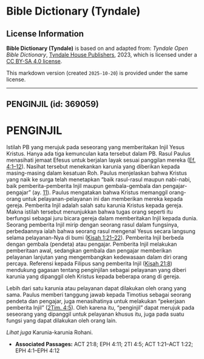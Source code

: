 # Bible Dictionary (Tyndale)

## License Information

**Bible Dictionary (Tyndale)** is based on and adapted from: _Tyndale Open Bible Dictionary_, [Tyndale House Publishers](https://tyndaleopenresources.com/), 2023, which is licensed under a [CC BY-SA 4.0 license](https://creativecommons.org/licenses/by-sa/4.0/legalcode.en).

This markdown version (created `2025-10-20`) is provided under the same license.



--------------------------------

## PENGINJIL (id: 369059)

PENGINJIL
=========

Istilah PB yang merujuk pada seseorang yang memberitakan Injil Yesus Kristus. Hanya ada tiga kemunculan kata tersebut dalam PB. Rasul Paulus menasihati jemaat Efesus untuk berjalan layak sesuai panggilan mereka ([Ef. 4:1–12](https://ref.ly/Eph4:1-Eph4:12)). Nasihat tersebut menekankan karunia yang diberikan kepada masing\-masing dalam kesatuan Roh. Paulus menjelaskan bahwa Kristus yang naik ke surga telah menetapkan “baik rasul\-rasul maupun nabi\-nabi, baik pemberita\-pemberita Injil maupun gembala\-gembala dan pengajar\-pengajar” (ay. [11](https://ref.ly/Eph4:11)). Paulus mengatakan bahwa Kristus memanggil orang\-orang untuk pelayanan\-pelayanan ini dan memberikan mereka kepada gereja. Pemberita Injil adalah salah satu karunia Kristus kepada gereja. Makna istilah tersebut menunjukkan bahwa tugas orang seperti itu berfungsi sebagai juru bicara gereja dalam memberitakan Injil kepada dunia. Seorang pemberita Injil mirip dengan seorang rasul dalam fungsinya, perbedaannya ialah bahwa seorang rasul mengenal Yesus secara langsung selama pelayanan\-Nya di bumi ([Kisah 1:21–22](https://ref.ly/Acts1:21-Acts1:22)). Pemberita Injil berbeda dengan gembala (pendeta) atau pengajar. Pemberita Injil melakukan pemberitaan awal, sedangkan gembala dan pengajar memberikan pelayanan lanjutan yang mengembangkan kedewasaan dalam diri orang percaya. Referensi kepada Filipus sang pemberita Injil ([Kisah 21:8](https://ref.ly/Acts21:8)) mendukung gagasan tentang penginjilan sebagai pelayanan yang diberi karunia yang dipanggil oleh Kristus kepada beberapa orang di gereja.

Lebih dari satu karunia atau pelayanan dapat dilakukan oleh orang yang sama. Paulus memberi tanggung jawab kepada Timotius sebagai seorang pendeta dan pengajar, juga menasihatinya untuk melakukan “pekerjaan pemberita Injil” ([2Tim. 4:5](https://ref.ly/2Tim4:5)). Oleh karena itu, “penginjil” dapat merujuk pada seseorang yang dipanggil untuk pelayanan khusus itu, juga pada suatu fungsi yang dapat dilakukan oleh orang lain.

*Lihat juga* Karunia\-karunia Rohani.

* **Associated Passages:** ACT 21:8; EPH 4:11; 2TI 4:5; ACT 1:21–ACT 1:22; EPH 4:1–EPH 4:12

